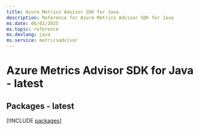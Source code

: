 ```yaml
---
title: Azure Metrics Advisor SDK for Java
description: Reference for Azure Metrics Advisor SDK for Java
ms.date: 06/03/2025
ms.topic: reference
ms.devlang: java
ms.service: metricsadvisor
---
```

# Azure Metrics Advisor SDK for Java - latest
## Packages - latest
[!INCLUDE [packages](metrics-advisor-index.md)]